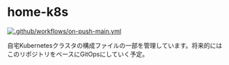 # home-k8s

[![.github/workflows/on-push-main.yml](https://github.com/Arthur1/home-k8s/actions/workflows/on-push-main.yml/badge.svg)](https://github.com/Arthur1/home-k8s/actions/workflows/on-push-main.yml)

自宅Kubernetesクラスタの構成ファイルの一部を管理しています。将来的にはこのリポジトリをベースにGitOpsにしていく予定。
